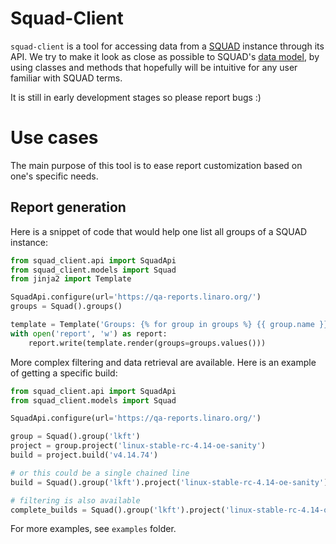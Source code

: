 # Squad-Client

`squad-client` is a tool for accessing data from a [SQUAD](https://github.com/Linaro/squad) instance through its API. We try to make it look as close as possible to SQUAD's [data model](https://squad.readthedocs.io/en/latest/intro.html#core-data-model), by using classes and methods that hopefully will be intuitive for any user familiar with SQUAD terms.

It is still in early development stages so please report bugs :)

# Use cases

The main purpose of this tool is to ease report customization based on one's specific needs. 

## Report generation

Here is a snippet of code that would help one list all groups of a SQUAD instance:

```python
from squad_client.api import SquadApi
from squad_client.models import Squad
from jinja2 import Template

SquadApi.configure(url='https://qa-reports.linaro.org/')
groups = Squad().groups()

template = Template('Groups: {% for group in groups %} {{ group.name }} {% endfor %}!')
with open('report', 'w') as report:
    report.write(template.render(groups=groups.values()))
```

More complex filtering and data retrieval are available. Here is an example of getting a specific build:

```python
from squad_client.api import SquadApi
from squad_client.models import Squad

SquadApi.configure(url='https://qa-reports.linaro.org/')

group = Squad().group('lkft')
project = group.project('linux-stable-rc-4.14-oe-sanity')
build = project.build('v4.14.74')

# or this could be a single chained line
build = Squad().group('lkft').project('linux-stable-rc-4.14-oe-sanity').build('v4.14.74')

# filtering is also available
complete_builds = Squad().group('lkft').project('linux-stable-rc-4.14-oe-sanity').builds(complete=True)
```

For more examples, see `examples` folder.

